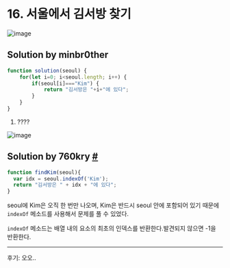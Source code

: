 # 16. 서울에서 김서방 찾기

![image](https://user-images.githubusercontent.com/24728385/106606343-5ed5a100-65a5-11eb-88d1-79cf0f419c59.png)

## Solution by minbr0ther

```js
function solution(seoul) {
    for(let i=0; i<seoul.length; i++) {
        if(seoul[i]==="Kim") {
            return "김서방은 "+i+"에 있다";
        }
    }
}
```

1. ????

![image](https://user-images.githubusercontent.com/24728385/106606927-08b52d80-65a6-11eb-95ad-b2a7ce1c7e4f.png)

## Solution by 760kry [#](https://velog.io/@760kry/%EC%9E%90%EB%B0%94%EC%8A%A4%ED%81%AC%EB%A6%BD%ED%8A%B8-%EC%95%8C%EA%B3%A0%EB%A6%AC%EC%A6%98-%EC%84%9C%EC%9A%B8%EC%97%90%EC%84%9C-%EA%B9%80%EC%84%9C%EB%B0%A9-%EC%B0%BE%EA%B8%B0-1ok3sqclic)

```js
function findKim(seoul){
  var idx = seoul.indexOf('Kim');
  return "김서방은 " + idx + "에 있다";
}
```

seoul에 Kim은 오직 한 번만 나오며, Kim은 반드시 seoul 안에 포함되어 있기 때문에 `indexOf` 메소드를 사용해서 문제를 풀 수 있었다.

`indexOf` 메소드는 배열 내의 요소의 최초의 인덱스를 반환한다.발견되지 않으면 -1을 반환한다.

------

후기:  오오..

